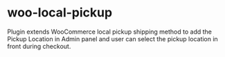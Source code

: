 # woo-local-pickup
Plugin extends WooCommerce local pickup shipping method to add the Pickup Location in Admin panel and user can select the pickup location in front during checkout.
